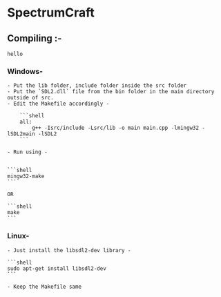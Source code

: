# SpectrumCraft


## Compiling :- 

```
hello
```

### Windows-
    - Put the lib folder, include folder inside the src folder
    - Put the `SDL2.dll` file from the bin folder in the main directory outside of src.
    - Edit the Makefile accordingly - 

        ```shell
        all:
            g++ -Isrc/include -Lsrc/lib -o main main.cpp -lmingw32 -lSDL2main -lSDL2
        ```

    - Run using - 
    

    ```shell
    mingw32-make
    ```

    OR

    ```shell
    make
    ```


### Linux-
    - Just install the libsdl2-dev library - 

    ```shell
    sudo apt-get install libsdl2-dev
    ```

    - Keep the Makefile same